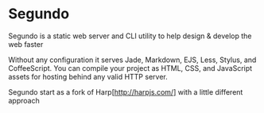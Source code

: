 # Segundo

Segundo is a static web server and CLI utility to help design & develop the web faster

Without any configuration it serves Jade, Markdown, EJS, Less, Stylus, and CoffeeScript. You can compile your project as HTML, CSS, and JavaScript assets for hosting behind any valid HTTP server.

Segundo start as a fork of Harp[http://harpjs.com/] with a little different approach